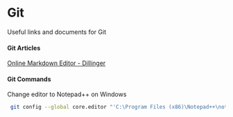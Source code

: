 # Git
Useful links and documents for Git

#### Git Articles

[Online Markdown Editor - Dillinger](https://dillinger.io/)

#### Git Commands

Change editor to Notepad++ on Windows

```sh
 git config --global core.editor "'C:\Program Files (x86)\Notepad++\notepad++.exe' -multiInst -notabbar -nosession -noPlugin"
```
